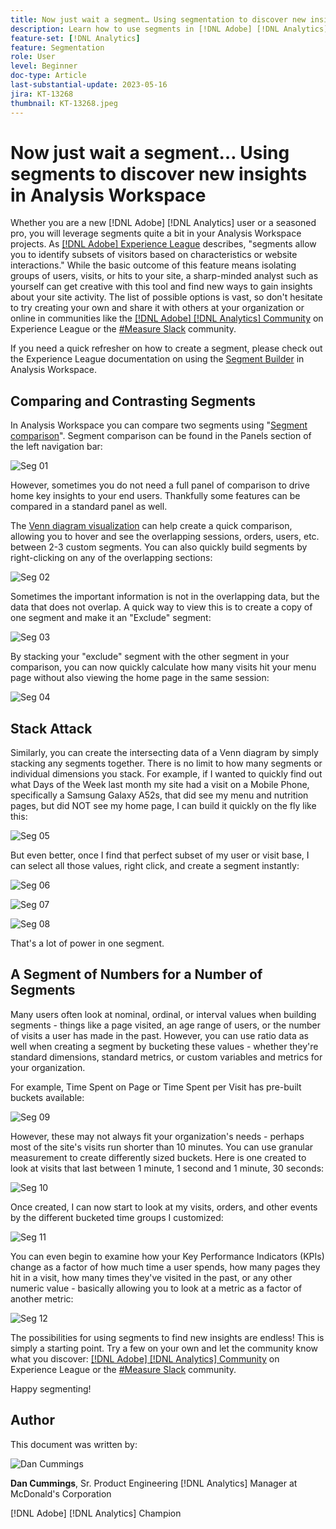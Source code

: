 ```yaml
---
title: Now just wait a segment… Using segmentation to discover new insights in Analysis Workspace
description: Learn how to use segments in [!DNL Adobe] [!DNL Analytics] to discover new insights from your Analysis Workspace visualizations and freeform tables.
feature-set: [!DNL Analytics]
feature: Segmentation
role: User
level: Beginner
doc-type: Article
last-substantial-update: 2023-05-16
jira: KT-13268
thumbnail: KT-13268.jpeg
---
```

# Now just wait a segment… Using segments to discover new insights in Analysis Workspace

Whether you are a new [!DNL Adobe] [!DNL Analytics] user or a seasoned pro, you will leverage segments quite a bit in your Analysis Workspace projects. As [[!DNL Adobe] Experience League](https://experienceleague.adobe.com/docs/analytics/components/segmentation/seg-overview.html?lang=en) describes, "segments allow you to identify subsets of visitors based on characteristics or website interactions." While the basic outcome of this feature means isolating groups of users, visits, or hits to your site, a sharp-minded analyst such as yourself can get creative with this tool and find new ways to gain insights about your site activity. The list of possible options is vast, so don't hesitate to try creating your own and share it with others at your organization or online in communities like the [[!DNL Adobe] [!DNL Analytics] Community](https://experienceleaguecommunities.adobe.com/t5/adobe-analytics/ct-p/adobe-analytics-community) on Experience League or the [#Measure Slack](https://www.measure.chat/) community.

If you need a quick refresher on how to create a segment, please check out the Experience League documentation on using the [Segment Builder](https://experienceleague.adobe.com/docs/analytics/components/segmentation/segmentation-workflow/seg-build.html?lang=en) in Analysis Workspace.

## Comparing and Contrasting Segments

In Analysis Workspace you can compare two segments using "[Segment comparison](https://experienceleague.adobe.com/docs/analytics/analyze/analysis-workspace/panels/segment-comparison/segment-comparison.html?lang=en)". Segment comparison can be found in the Panels section of the left navigation bar:

![Seg 01](assets/seg01.png)

However, sometimes you do not need a full panel of comparison to drive home key insights to your end users. Thankfully some features can be compared in a standard panel as well.

The [Venn diagram visualization](https://experienceleague.adobe.com/docs/analytics/analyze/analysis-workspace/visualizations/venn.html?lang=en) can help create a quick comparison, allowing you to hover and see the overlapping sessions, orders, users, etc. between 2-3 custom segments. You can also quickly build segments by right-clicking on any of the overlapping sections:

![Seg 02](assets/s02.png)

Sometimes the important information is not in the overlapping data, but the data that does not overlap. A quick way to view this is to create a copy of one segment and make it an "Exclude" segment:

![Seg 03](assets/s03.png)

By stacking your "exclude" segment with the other segment in your comparison, you can now quickly calculate how many visits hit your menu page without also viewing the home page in the same session:

![Seg 04](assets/s04.png)

## Stack Attack

Similarly, you can create the intersecting data of a Venn diagram by simply stacking any segments together. There is no limit to how many segments or individual dimensions you stack. For example, if I wanted to quickly find out what Days of the Week last month my site had a visit on a Mobile Phone, specifically a Samsung Galaxy A52s, that did see my menu and nutrition pages, but did NOT see my home page, I can build it quickly on the fly like this:

![Seg 05](assets/s05.png)

But even better, once I find that perfect subset of my user or visit base, I can select all those values, right click, and create a segment instantly:

![Seg 06](assets/s06.png)

![Seg 07](assets/s07.png)

![Seg 08](assets/s08.png)

That's a lot of power in one segment.

## A Segment of Numbers for a Number of Segments

Many users often look at nominal, ordinal, or interval values when building segments - things like a page visited, an age range of users, or the number of visits a user has made in the past. However, you can use ratio data as well when creating a segment by bucketing these values - whether they're standard dimensions, standard metrics, or custom variables and metrics for your organization.

For example, Time Spent on Page or Time Spent per Visit has pre-built buckets available:

![Seg 09](assets/s09.png)

However, these may not always fit your organization's needs - perhaps most of the site's visits run shorter than 10 minutes. You can use granular measurement to create differently sized buckets. Here is one created to look at visits that last between 1 minute, 1 second and 1 minute, 30 seconds:

![Seg 10](assets/s10.png)

Once created, I can now start to look at my visits, orders, and other events by the different bucketed time groups I customized:

![Seg 11](assets/s11.png)

You can even begin to examine how your Key Performance Indicators (KPIs) change as a factor of how much time a user spends, how many pages they hit in a visit, how many times they've visited in the past, or any other numeric value - basically allowing you to look at a metric as a factor of another metric:

![Seg 12](assets/s12.png)

The possibilities for using segments to find new insights are endless! This is simply a starting point. Try a few on your own and let the community know what you discover: [[!DNL Adobe] [!DNL Analytics] Community](https://experienceleaguecommunities.adobe.com/t5/adobe-analytics/ct-p/adobe-analytics-community) on Experience League or the [#Measure Slack](https://www.measure.chat/) community.

Happy segmenting!

## Author

This document was written by:

![Dan Cummings](assets/seg13.png)

**Dan Cummings**, Sr. Product Engineering [!DNL Analytics] Manager at McDonald's Corporation

[!DNL Adobe] [!DNL Analytics] Champion
